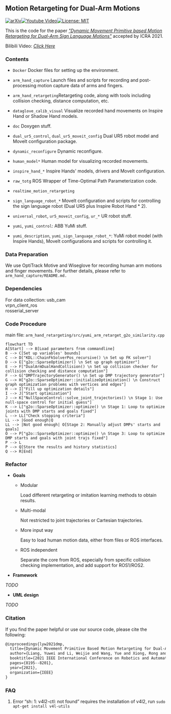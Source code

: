 ## Motion Retargeting for Dual-Arm Motions

[![arXiv](https://img.shields.io/badge/arxiv-2011.03914-B31B1B.svg)](http://arxiv.org/abs/2011.03914)[![Youtube Video](https://img.shields.io/badge/video-ICRA2021-blue.svg)](https://www.youtube.com/watch?v=jPvrAsN1Iwk&t=7s)[![License: MIT](https://img.shields.io/badge/License-MIT-blue.svg)](https://opensource.org/licenses/MIT)

This is the code for the paper [_"Dynamic Movement Primitive based Motion Retargeting for Dual-Arm Sign Language Motions"_](http://arxiv.org/abs/2011.03914) accepted by ICRA 2021.

Bilibili Video: [_Click Here_](https://www.bilibili.com/video/BV12i4y1K76G/)



### Contents

* `Docker` Docker files for setting up the environment.
* `arm_hand_capture` Launch files and scripts for recording and post-processing motion capture data of arms and fingers. 

* `arm_hand_retargeting`Retargeting code, along with tools including collision checking, distance computation, etc.

* `dataglove_calib_visual` Visualize recorded hand movements on Inspire Hand or Shadow Hand models.
* `doc` Doxygen stuff.
* `dual_ur5_control`, `dual_ur5_moveit_config` Dual UR5 robot model and MoveIt configuration package.
* `dynamic_reconfigure` Dynamic reconfigure.
* `human_model*` Human model for visualizing recorded movements.
* `inspire_hand_*` Inspire Hands' models, drivers and MoveIt configuration.
* `raw_totg` ROS Wrapper of Time-Optimal Path Parameterization code.
* `realtime_motion_retargeting`
* `sign_language_robot_*` MoveIt configuration and scripts for controlling the sign language robot (Dual UR5 plus Inspire Robot Hand \* 2). 
* `universal_robot`, `ur5_moveit_config`, `ur_*` UR robot stuff.
* `yumi`, `yumi_control`: ABB YuMi stuff.
* `yumi_description`, `yumi_sign_language_robot_*`: YuMi robot model (with Inspire Hands), MoveIt configurations and scripts for controlling it.



### Data Preparation
We use OptiTrack Motive and Wiseglove for recording human arm motions and finger movements. For further details, please refer to ```arm_hand_capture/README.md.```



### Dependencies
For data collection:
usb_cam  
vrpn_client_ros  
rosserial_server  



### Code Procedure

main file: `arm_hand_retargeting/src/yumi_arm_retarget_g2o_similarity.cpp`

```mermaid
flowchart TD
A[Start] --> B[Load parameters from commandline]
B --> C[Set up variables' bounds]
C --> D["KDL::ChainFkSolverPos_recursive() \n Set up FK solver"]
D --> E["g2o::SparseOptimizer() \n Set up graph optimizer"]
E --> F["DualArmDualHandCollision() \n Set up collision checker for collision checking and distance computation"]
F --> G["DMPTrajectoryGenerator() \n Set up DMP trajectory generator"]
G --> H["g2o::SparseOptimizer::initializeOptimization() \n Construct graph optimization problems with vertices and edges"]
H --> I["Fill up optimization details"]
I --> J["Start optimization"]
J --> K["NullSpaceControl::solve_joint_trajectories() \n Stage 1: Use null-space control for initial guess"]
K --> L["g2o::SparseOptimizer::optimize() \n Stage 1: Loop to optimize joints with DMP starts and goals fixed"]
L --> LL["Check stopping criteria"]
LL --> |Good enough|Q
LL --> |Not good enough| O[Stage 2: Manually adjust DMPs' starts and goals]
O --> P["g2o::SparseOptimizer::optimize() \n Stage 3: Loop to optimize DMP starts and goals with joint trajs fixed"]
P --> L
P --> Q[Store the results and history statistics]
Q --> R[End]
```



### Refactor

* **Goals**

  * Modular

    Load different retargeting or imitation learning methods to obtain results.

  * Multi-modal

    Not restricted to joint trajectories or Cartesian trajectories.

  * More input way

    Easy to load human motion data, either from files or ROS interfaces.

  * ROS independent

    Separate the core from ROS, especially from specific collision checking implementation, and add support for ROS1/ROS2.

* **Framework**

*TODO*

* **UML design**

*TODO*



### Citation

If you find the paper helpful or use our source code, please cite the following:

```latex
@inproceedings{lyw2021dmp,
  title={Dynamic Movement Primitive Based Motion Retargeting for Dual-Arm Sign Language Motions},
  author={Liang, Yuwei and Li, Weijie and Wang, Yue and Xiong, Rong and Mao, Yichao and Zhang, Jiafan},
  booktitle={2021 IEEE International Conference on Robotics and Automation (ICRA)},
  pages={8195--8201},
  year={2021},
  organization={IEEE}
}
```



### FAQ
1. Error “sh: 1: v4l2-ctl: not found” requires the installation of v4l2, run ```sudo apt-get install v4l-utils```
